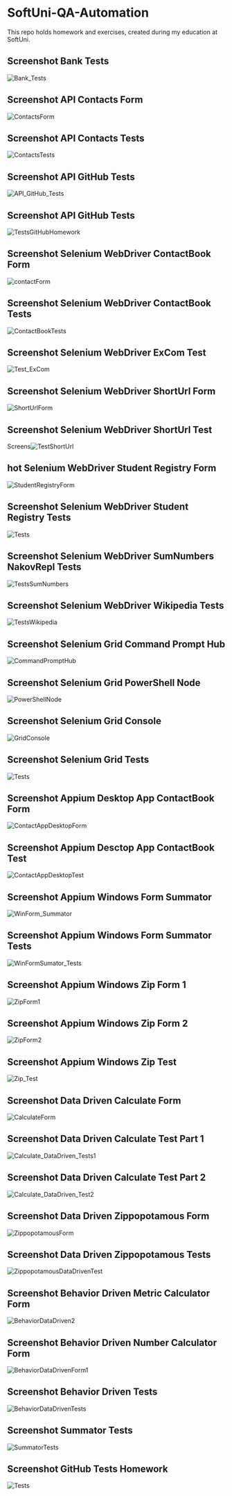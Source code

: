 # SoftUni-QA-Automation
This repo holds homework and exercises, created during my education at SoftUni.

Screenshot Bank Tests
----------------------------------------------------------------------------------
![Bank_Tests](https://user-images.githubusercontent.com/89416424/150660589-7ad3c64b-7d97-4256-968e-104dacdbc9c3.jpg)


Screenshot API Contacts Form
----------------------------------------------------------------------------------
![ContactsForm](https://user-images.githubusercontent.com/89416424/150674383-e658645d-3e26-439d-a28f-8748d2e35ef9.jpg)


Screenshot API Contacts Tests
----------------------------
![ContactsTests](https://user-images.githubusercontent.com/89416424/150674397-0747e8da-0b5e-4f66-afc9-2eeaeb254b21.jpg)


Screenshot API GitHub Tests
------------------------------
![API_GitHub_Tests](https://user-images.githubusercontent.com/89416424/150683002-ceba0961-dbda-4f7d-b909-04d5a2aa589a.jpg)


Screenshot API GitHub Tests
------------------------------
![TestsGitHubHomework](https://user-images.githubusercontent.com/89416424/169168349-b8e19a96-16f9-4eae-b3e2-b0704bde1adc.jpg)


Screenshot Selenium WebDriver ContactBook Form
------------------------------- 
![contactForm](https://user-images.githubusercontent.com/89416424/150684422-764e9903-4a09-4a5b-8c84-00b19fad2ef6.jpg)


Screenshot Selenium WebDriver ContactBook Tests
--------------------------
![ContactBookTests](https://user-images.githubusercontent.com/89416424/150684532-fafdc29e-5116-42af-a20a-8f2804a2bca0.jpg)


Screenshot Selenium WebDriver ExCom Test
---------------------------------
![Test_ExCom](https://user-images.githubusercontent.com/89416424/150684635-e9faaa79-7cc9-4641-a4e6-e8ecea2b4a69.jpg)



Screenshot Selenium WebDriver ShortUrl Form
----------------------------
![ShortUrlForm](https://user-images.githubusercontent.com/89416424/150684713-e80d9852-ac84-4cc3-bc32-1c3f79652336.jpg)



Screenshot Selenium WebDriver ShortUrl Test
-------------------------
Screens![TestShortUrl](https://user-images.githubusercontent.com/89416424/169166667-beef130e-e251-488e-8da9-d833f4d8d8d1.jpg)


hot Selenium WebDriver Student Registry Form
------------------------
![StudentRegistryForm](https://user-images.githubusercontent.com/89416424/150684775-4b8162c2-4a8b-4101-a723-0a09eed3759e.jpg)



Screenshot Selenium WebDriver Student Registry Tests
----------------------------
![Tests](https://user-images.githubusercontent.com/89416424/150684807-bf3abfc9-b2d6-46bf-ba1b-07749d874e68.jpg)



Screenshot Selenium WebDriver SumNumbers NakovRepl Tests
------------------------
![TestsSumNumbers](https://user-images.githubusercontent.com/89416424/150684918-76a4d02a-c2fc-4627-8b4e-75ae328fe935.jpg)



Screenshot Selenium WebDriver Wikipedia Tests
-------------------------
![TestsWikipedia](https://user-images.githubusercontent.com/89416424/150684937-3a96dc6a-bc23-402a-8f5c-81af589a1571.jpg)


Screenshot Selenium Grid Command Prompt Hub
------------------------
![CommandPromptHub](https://user-images.githubusercontent.com/89416424/150685788-67ecf4c7-1970-4c4c-91d5-20bc6e850ac8.jpg)



Screenshot Selenium Grid PowerShell Node
--------------------------
![PowerShellNode](https://user-images.githubusercontent.com/89416424/150685851-689db8f9-be9b-4dfd-9825-9f5337591c2f.jpg)



Screenshot Selenium Grid Console
-----------------------
![GridConsole](https://user-images.githubusercontent.com/89416424/150685884-473ad679-93b5-40e1-a967-6303f2160970.jpg)


Screenshot Selenium Grid Tests
-------------------------
![Tests](https://user-images.githubusercontent.com/89416424/150685902-b3eb6b5a-24b8-4897-a19f-9a5af24740ce.jpg)


Screenshot Appium Desktop App ContactBook Form
-----------------------
![ContactAppDesktopForm](https://user-images.githubusercontent.com/89416424/150687038-343853b6-89fb-4592-89b3-54fca1c6c7df.jpg)


Screenshot Appium Desctop App ContactBook Test
-------------------------
![ContactAppDesktopTest](https://user-images.githubusercontent.com/89416424/150687071-4a80d286-7611-417e-8705-b58d7b965635.jpg)


Screenshot Appium Windows Form Summator
-----------------------
![WinForm_Summator](https://user-images.githubusercontent.com/89416424/150687158-069f5a52-dc43-456a-8f9f-60c84599f4c5.jpg)


Screenshot Appium Windows Form Summator Tests
-----------------------
![WinFormSumator_Tests](https://user-images.githubusercontent.com/89416424/150687183-c334e759-f5f3-423a-b0ae-93d7c20b28d9.jpg)


Screenshot Appium Windows Zip Form 1
---------------------
![ZipForm1](https://user-images.githubusercontent.com/89416424/150687394-ec4d8eac-f44d-4823-b9f6-c70b58a4204f.jpg)


Screenshot Appium Windows Zip Form 2
--------------------
![ZipForm2](https://user-images.githubusercontent.com/89416424/150687409-240fa7bc-d8ac-4f6f-a28d-53992d4ef0e2.jpg)


Screenshot Appium Windows Zip Test
---------------------
![Zip_Test](https://user-images.githubusercontent.com/89416424/150687429-6de8b181-64d3-496f-933c-3f12040b1cd8.jpg)


Screenshot Data Driven Calculate Form
-------------
![CalculateForm](https://user-images.githubusercontent.com/89416424/150687693-f3601046-7e03-459e-bc96-845bdbbf81b9.jpg)


Screenshot Data Driven Calculate Test Part 1
-------------------
![Calculate_DataDriven_Tests1](https://user-images.githubusercontent.com/89416424/150687717-9989e7e0-2115-46d5-8adb-7e005dfeb75b.jpg)


Screenshot Data Driven Calculate Test Part 2
---------------------
![Calculate_DataDriven_Test2](https://user-images.githubusercontent.com/89416424/150687751-a820633e-b9c7-4308-83fe-b3c358561e06.jpg)


Screenshot Data Driven Zippopotamous Form
---------------------
![ZippopotamousForm](https://user-images.githubusercontent.com/89416424/150687801-d95c3302-de44-4487-b8f9-138d9646b7b7.jpg)


Screenshot Data Driven Zippopotamous Tests
--------------
![ZippopotamousDataDrivenTest](https://user-images.githubusercontent.com/89416424/150687821-913e3066-3a04-45c8-bdaa-8fd515c18ed3.jpg)


Screenshot Behavior Driven Metric Calculator Form
----------------------
![BehaviorDataDriven2](https://user-images.githubusercontent.com/89416424/150688370-9faf821c-7378-4ed5-8dab-aaf7000b55aa.jpg)


Screenshot Behavior Driven Number Calculator Form
-------------
![BehaviorDataDrivenForm1](https://user-images.githubusercontent.com/89416424/150688392-04bf5f17-8a20-45c3-a7d6-157b9906f2cb.jpg)


Screenshot Behavior Driven Tests
------------------
![BehaviorDataDrivenTests](https://user-images.githubusercontent.com/89416424/150688424-c31a1dd4-e1c1-44ae-ad2c-6a96d75dcc6f.jpg)


Screenshot Summator Tests
---------------------
![SummatorTests](https://user-images.githubusercontent.com/105145475/167785751-4e00330f-fee9-47ab-81f0-53fcde3c1de8.jpg)


Screenshot GitHub Tests Homework
-----------------------
![Tests](https://user-images.githubusercontent.com/89416424/168693102-5e3a42b2-292b-4bd8-ac16-c15924745884.jpg)
